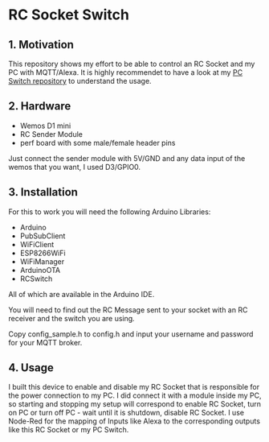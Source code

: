 # RC Socket Switch

## 1. Motivation

This repository shows my effort to be able to control an RC Socket and my PC with MQTT/Alexa. It is highly recommendet to have a look at my [PC Switch repository](https://github.com/Spanching/PCSwitch) to understand the usage.

## 2. Hardware

- Wemos D1 mini
- RC Sender Module
- perf board with some male/female header pins

Just connect the sender module with 5V/GND and any data input of the wemos that you want, I used D3/GPIO0.

## 3. Installation

For this to work you will need the following Arduino Libraries:
- Arduino
- PubSubClient
- WiFiClient
- ESP8266WiFi
- WiFiManager
- ArduinoOTA
- RCSwitch

All of which are available in the Arduino IDE.

You will need to find out the RC Message sent to your socket with an RC receiver and the switch you are using. 

Copy config_sample.h to config.h and input your username and password for your MQTT broker.

## 4. Usage

I built this device to enable and disable my RC Socket that is responsible for the power connection to my PC. I did connect it with a module inside my PC, so starting and stopping my setup will correspond to enable RC Socket, turn on PC or turn off PC - wait until it is shutdown, disable RC Socket. I use Node-Red for the mapping of Inputs like Alexa to the corresponding outputs like this RC Socket or my PC Switch. 
